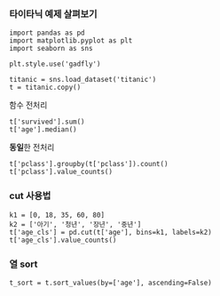 ### 타이타닉 예제 살펴보기

``` sage
import pandas as pd
import matplotlib.pyplot as plt
import seaborn as sns

plt.style.use('gadfly')
```

```sage
titanic = sns.load_dataset('titanic')
t = titanic.copy()
```

함수 전처리
```sage
t['survived'].sum()
t['age'].median()
```

**동일**한 전처리
```sage
t['pclass'].groupby(t['pclass']).count()
t['pclass'].value_counts()
```

### cut 사용법
```sage
k1 = [0, 18, 35, 60, 80]
k2 = ['아기', '청년', '장년', '중년']
t['age_cls'] = pd.cut(t['age'], bins=k1, labels=k2)
t['age_cls'].value_counts()
```

### 열 sort
```sage
t_sort = t.sort_values(by=['age'], ascending=False)
```
